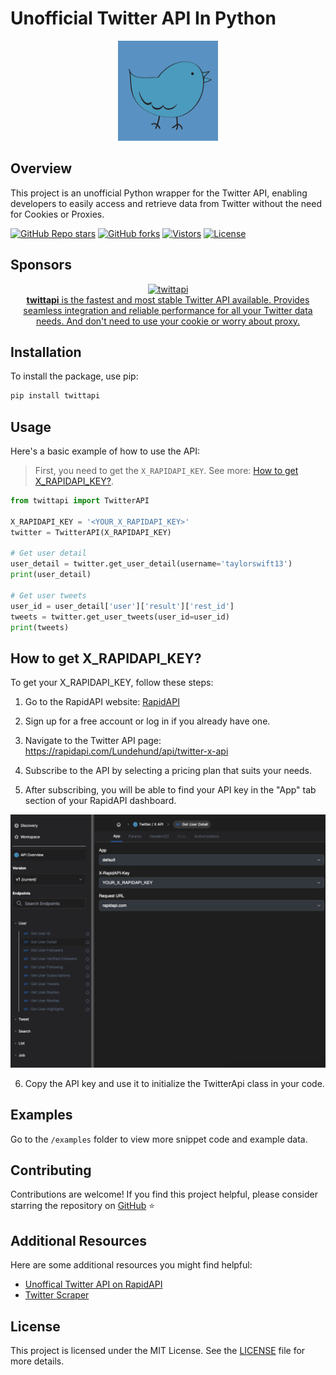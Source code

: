 # Unofficial Twitter API In Python

<p align="center">
  <img src="https://github.com/twittapi-labs/twitter-api/blob/main/public/images/logo.png" width="160">
</p>

## Overview
This project is an unofficial Python wrapper for the Twitter API, enabling developers to easily access and retrieve data from Twitter without the need for Cookies or Proxies.

[![GitHub Repo stars](https://img.shields.io/github/stars/twittapi-labs/twitter-api?style=social)](https://github.com/twittapi-labs/twitter-api/stargazers/)
[![GitHub forks](https://img.shields.io/github/forks/twittapi-labs/twitter-api?style=social)](https://github.com/twittapi-labs/twitter-api/network/)
[![Vistors](https://visitor-badge.laobi.icu/badge?page_id=twittapi-labs.twitter-api&title=Visitors)](https://github.com/twittapi-labs/twitter-api)
[![License](https://img.shields.io/github/license/twittapi-labs/twitter-api?label=License)](https://mit-license.org/)

## Sponsors
<div align="center">
  <a href="https://rapidapi.com/Lundehund/api/twitter-x-api" target="_blank">
    <img src="./public/images/twittapi.png" width="100" alt="twittapi">
    <div>
      <b>twittapi</b> is the fastest and most stable Twitter API available. Provides seamless integration and reliable performance for all your Twitter data needs. And don't need to use your cookie or worry about proxy.
    </div>
  </a>
</div>

## Installation
To install the package, use pip:
```bash
pip install twittapi
```

## Usage
Here's a basic example of how to use the API:

> First, you need to get the `X_RAPIDAPI_KEY`. See more: [How to get X_RAPIDAPI_KEY?](#how-to-get-x_rapidapi_key).

```python
from twittapi import TwitterAPI

X_RAPIDAPI_KEY = '<YOUR_X_RAPIDAPI_KEY>'
twitter = TwitterAPI(X_RAPIDAPI_KEY)

# Get user detail
user_detail = twitter.get_user_detail(username='taylorswift13')
print(user_detail)

# Get user tweets
user_id = user_detail['user']['result']['rest_id']
tweets = twitter.get_user_tweets(user_id=user_id)
print(tweets)
```

## How to get X_RAPIDAPI_KEY?
To get your X_RAPIDAPI_KEY, follow these steps:

1. Go to the RapidAPI website: [RapidAPI](https://rapidapi.com/)

2. Sign up for a free account or log in if you already have one.

3. Navigate to the Twitter API page: https://rapidapi.com/Lundehund/api/twitter-x-api

4. Subscribe to the API by selecting a pricing plan that suits your needs.

5. After subscribing, you will be able to find your API key in the "App" tab section of your RapidAPI dashboard.

![where-to-find-x-rapidapi-key](./public/images/where-to-find-x-rapidapi-key.png)

6. Copy the API key and use it to initialize the TwitterApi class in your code.

## Examples

Go to the `/examples` folder to view more snippet code and example data.

## Contributing
Contributions are welcome! If you find this project helpful, please consider starring the repository on [GitHub](https://github.com/twittapi-labs/twitter-api) ⭐️

## Additional Resources
Here are some additional resources you might find helpful:

- [Unoffical Twitter API on RapidAPI](https://rapidapi.com/Lundehund/api/twitter-x-api)
- [Twitter Scraper](https://apify.com/twittapi?fpr=hs6s8)

## License
This project is licensed under the MIT License. See the [LICENSE](LICENSE) file for more details.
